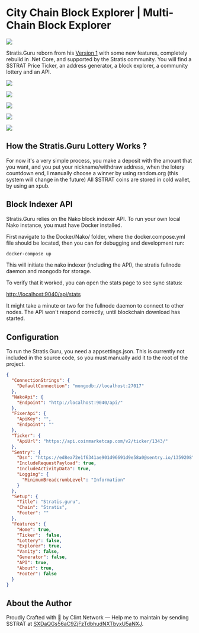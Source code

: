 # City Chain Block Explorer | Multi-Chain Block Explorer

![](https://travis-ci.org/clintnetwork/stratis-guru-v2.svg?branch=master)

Stratis.Guru reborn from his [Version 1](https://github.com/clintnetwork/Stratis.guru) with some new features, completely rebuild in .Net Core, and supported by the Stratis community.
You will find a $STRAT Price Ticker, an address generator, a block explorer, a community lottery and an API.

![](https://i.imgur.com/rOKYCvr.png)

![](https://pix.watch/8SpQJe/xxERbX.png)

![](https://pix.watch/tVEuE0/ezGVMC.png)

![](https://pix.watch/BpSo4r/Jwv-h6.jpeg)

![](https://pix.watch/fTHGnh/vUUJsT.png)

## How the Stratis.Guru Lottery Works ?
For now it's a very simple process, you make a deposit with the amount that you want, and you put your nickname/withdraw address, when the lotery countdown end, I manually choose a winner by using random.org (this system will change in the future)
All $STRAT coins are stored in cold wallet, by using an xpub.

## Block Indexer API
Stratis.Guru relies on the Nako block indexer API. To run your own local Nako instance, you must have Docker installed.

First navigate to the Docker/Nako/ folder, where the docker.compose.yml file should be located, then you can for debugging and development run:

```sh
docker-compose up
```

This will initiate the nako indexer (including the API), the stratis fullnode daemon and mongodb for storage.

To verify that it worked, you can open the stats page to see sync status:

[http://localhost:9040/api/stats](http://localhost:9040/api/stats)

It might take a minute or two for the fullnode daemon to connect to other nodes. The API won't respond correctly, until blockchain download has started.

## Configuration
To run the Stratis.Guru, you need a appsettings.json. This is currently not included in the source code, so you must manually add it to the root of the project.

```json
{
  "ConnectionStrings": {
    "DefaultConnection": "mongodb://localhost:27017"
  },
  "NakoApi": {
    "Endpoint": "http://localhost:9040/api/"
  },
  "FixerApi": {
    "ApiKey": "",
    "Endpoint": ""
  },
  "Ticker": {
    "ApiUrl": "https://api.coinmarketcap.com/v2/ticker/1343/"
  },
  "Sentry": {
    "Dsn": "https://ed8ea72e1f6341ae901d96691d9e58a0@sentry.io/1359208",
    "IncludeRequestPayload": true,
    "IncludeActivityData": true,
    "Logging": {
      "MinimumBreadcrumbLevel": "Information"
    }
  },
  "Setup": {
    "Title": "Stratis.guru",
    "Chain": "Stratis",
    "Footer": ""
  },
  "Features": {
    "Home": true,
    "Ticker":  false,
    "Lottery": false,
    "Explorer": true,
    "Vanity": false,
    "Generator": false,
    "API": true,
    "About": true,
    "Footer": false
  }
}
```

## About the Author
Proudly Crafted with 💖 by Clint.Network — Help me to maintain by sending $STRAT at [SXDaQGs56aC9ZjFzTdbhudNXTbyxU5aNXJ](https://chainz.cryptoid.info/strat/address.dws?SXDaQGs56aC9ZjFzTdbhudNXTbyxU5aNXJ.htm).
